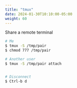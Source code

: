 ```yaml
---
title: "tmux"
date: 2024-01-30T10:10:00-05:00
weight: 60
---
```




Share a remote terminal

```bash
# Me
$ tmux -S /tmp/pair
$ chmod 777 /tmp/pair

# Another user
$ tmux -S /tmp/pair attach


# Disconnect
$ Ctrl-b d
```


